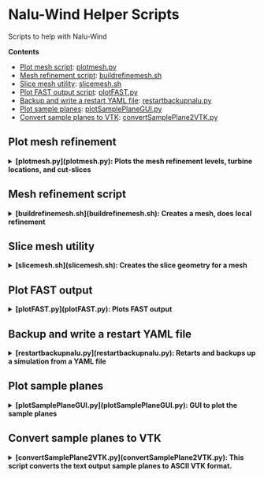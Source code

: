 # Nalu-Wind Helper Scripts

Scripts to help with Nalu-Wind

**Contents**
- [Plot mesh script](#plot-mesh-refinement): [plotmesh.py](plotmesh.py)
- [Mesh refinement script](#mesh-refinement-script): [buildrefinemesh.sh](buildrefinemesh.sh)
- [Slice mesh utility](#slice-mesh-utility): [slicemesh.sh](slicemesh.sh)
- [Plot FAST output script](#plot-fast-output): [plotFAST.py](plotFAST.py)
- [Backup and write a restart YAML file](#backup-and-write-a-restart-yaml-file): [restartbackupnalu.py](restartbackupnalu.py)
- [Plot sample planes](#plot-sample-planes): [plotSamplePlaneGUI.py](plotSamplePlaneGUI.py)
- [Convert sample planes to VTK](#convert-sample-planes-to-vtk): [convertSamplePlane2VTK.py](convertSamplePlane2VTK.py)

## Plot mesh refinement
<details>
  <summary><b>[plotmesh.py](plotmesh.py): Plots the mesh refinement levels, turbine locations, and cut-slices</b> </summary>
  
#### Usage
```bash
$ module load canopy
$ plotmesh.py YAMLFILE
```
Here `YAMLFILE` is a yaml file containing the mesh definition, refinement windows, and (optionally) the slice mesh parameters.

Output:  
![image](docs/images/plotmesh_pic1.png)  

Each different colored rectangle represents a halving of the mesh resolution (8x refinement).  The arrow in the middle of the domain points in the wind direction.

If you include the `slice_mesh` section in the YAML file, then it will also include the areas where the sections are being taken, like this:  
![image](docs/images/plotmesh_pic2.png)  

The `plotmesh.py` script will also plot the probes in the `data_probes` section.
If you include the following in your input file
```yaml
  data_probes:
    exodus_name: exoprobe/probes3.exo
    output_frequency: 1
    search_method: stk_kdtree
    search_tolerance: 1.0e-5 #1.0e-3
    search_expansion_factor: 2.0
 
    specifications:
    - name: probe_surface
      from_target_part: Unspecified-2-HEX
      line_of_site_specifications:        
        - name: Probe1 # boostProbes2/probes/Probe1
          number_of_points: 3
          tip_coordinates:  [10, 0, 0]
          tail_coordinates:  [20, 0, 0]
        - name: Probe2 # boostProbes2/probes/Probe2
          number_of_points: 11
          tip_coordinates:  [100, 0, 0]
          tail_coordinates:  [120, 0, 0]
      plane_specifications:        
        - name: boostProbes2/planes/p1/Plane1
          corner_coordinates:  [25, -100, 0]
          edge1_vector:    [450, 0, 0]
          edge2_vector:    [0, 200, 0]
          edge1_numPoints: 51
          edge2_numPoints: 21
          #offset_vector:   [0, 0, 1]
          #offset_spacings: [0, 100]
        - name: ./Plane2 #boostProbes2/planes/p2/Plane2
          edge1_numPoints: 31
          edge2_numPoints: 31
          corner_coordinates:  [100, 0, 0]
          edge1_vector:    [10, 0, 0]
          edge2_vector:    [0, 10, 0]
          offset_vector:   [1, 0, 0]
          offset_spacings: [0, 100]
        - name: boostProbes2/planes/p3/Plane3
          edge1_numPoints: 21
          edge2_numPoints: 21
          corner_coordinates:  [126, -70, -70]
          edge1_vector:    [0, 140, 0]
          edge2_vector:    [0, 0, 140]
          offset_vector:   [1, 0, 0]
          offset_spacings: [-20, 20]
      output_variables:
        - field_name: velocity
          field_size: 3
```
Then the output of `plotmesh.py` will look like:  

![image](docs/images/plotmesh_pic3.png)  

</details>

## Mesh refinement script
<details>
  <summary><b>[buildrefinemesh.sh](buildrefinemesh.sh): Creates a mesh, does local refinement</b></summary>
  
#### Usage

```
buildrefinemesh.sh YAMLFILE [OPTIONS]

Arguments
  YAMFILE   : a yaml file containing the mesh definitions

Options: 
  -o|--output-mesh OUTFILE  : Output filename (default: refinedmesh.exo)
  -n|--ncores      NPU      : Number of cores to use (default: 8)
  --no-createmesh           : Do not create basic mesh
  --no-preproc              : Do not use the preprocessor to define mesh refinem ent zones
  --no-refine               : Do not use mesh_adapt to refine mesh
  -h|--help                 : This help file

```
The argument `YAMLFILE` should point to a yaml input file like this:  
```yaml
nalu_abl_mesh:
  output_db: mesh_abl.exo
  spec_type: bounding_box
  fluid_part_name: fluid_part

  vertices:
  - [0.0, 0.0, 0.0]
  - [1000.0, 1000.0, 300.0]
  mesh_dimensions: [100, 100, 30]

  xmin_boundary_name: west
  xmax_boundary_name: east
  ymin_boundary_name: south
  ymax_boundary_name: north
  zmin_boundary_name: lower
  zmax_boundary_name: upper

# Mandatory section for Nalu preprocessing
nalu_preprocess:
  # Name of the input exodus database
  input_db: mesh_abl.exo
  # Name of the output exodus database
  output_db: mesh_abl.exo

  # Nalu preprocessor expects a list of tasks to be performed on the mesh and
  # field data structures
  tasks:
    - mesh_local_refinement

  mesh_local_refinement:
    fluid_parts: [fluid_part]
    write_percept_files: true
    percept_file_prefix: adapt
    search_tolerance: 11.0
    turbine_locations:
      - [ 200.0, 200.0, 0.0 ]
      - [ 230.0, 300.0, 0.0 ]
    turbine_diameters: 15.0        # Provide a list for variable diameters
    turbine_heights: 50.0          # Provide a list for variable tower heights
    orientation:
      type: wind_direction
      wind_direction: 225.0
    refinement_levels:             # Numbers are for upstream, downstream, lateral and vertical length in turbine diameters
      - [ 7.0, 12.0, 7.0, 7.0 ]
      - [ 5.0, 10.0, 5.0, 5.0 ]
      - [ 3.0, 6.0, 3.0, 3.0 ]
```

When you execute the script, for instance
```bash
$ ./buildrefinemesh.sh testmesh.yaml -o testmesh.exo
```
the first stage should be the mesh creation part
```
Nalu ABL Mesh Generation Utility
Input file: testmesh.yaml
HexBlockBase: Registering parts to meta data
	Mesh block: fluid_part
Num. nodes = 41616; Num elements = 37500
	Generating nodes...done
	Generating elements...done
	Creating element connectivity... done
	Generating X Sideset: west
	Generating X Sideset: east
	Generating Y Sideset: south
	Generating Y Sideset: north
	Generating Z Sideset: lower
	Generating Z Sideset: upper
	Finalizing bulk data modifications ... done
	Generating coordinates...
	 Generating x spacing: constant_spacing
	 Generating y spacing: constant_spacing
	 Generating z spacing: constant_spacing
Writing mesh to file: mesh_abl.exo
```
Followed by the preprocessing stage which marks out areas for local refinement:
```
Nalu Preprocessing Utility
Input file: testmesh.yaml
Found 1 tasks
    - mesh_local_refinement

Performing metadata updates... 
Metadata update completed
Reading mesh bulk data... done.

--------------------------------------------------
Begin task: mesh_local_refinement
```
Then it will run mesh_adapt through the multiple stages of refinement:
```
Running mesh refinement step
------------------
STAGE 1 REFINEMENT: tempmesh0.e --> tempmesh1.e
------------------
mpirun -n 8 mesh_adapt --refine=DEFAULT --input_mesh=tempmesh0.e --output_mesh=tempmesh1.e --RAR_info=adapt1.yaml --ioss_read_options="auto-decomp:yes" 
INFO: ioss_read_options=auto-decomp:yes ioss_write_options=
PerceptMesh:: opening tempmesh0.e

Using decomposition method 'RIB' on 8 processors.
```

At the very end, it will copy over the final mesh and report the new mesh blocks which are included:
```
‘tempmesh2.e’ -> ‘testmesh.exo’

New mesh blocks: 
 eb_names =
  "fluid_part",
  "fluid_part.pyramid_5._urpconv",
  "fluid_part.tetrahedron_4._urpconv",
  "fluid_part.pyramid_5._urpconv.Tetrahedron_4._urpconv" ;
}
```
</details>


## Slice mesh utility
<details>
  <summary><b>[slicemesh.sh](slicemesh.sh): Creates the slice geometry for a mesh</b></summary>
  
#### Usage
```bash
./slicemesh.sh MESHYAMLFILE [OPTIONS]
```
where MESHYAMLFILE is the yaml file containing the slice mesh parameters.

Optional Arguments:
```bash
  -y|--yaml-output YAMLFILE    Print out the corresponding yaml inputs needed to include the slice mesh 
                               output during the simulation.  YAMLFILE is the main simulation yamlfile
  -v|--extra-vars  VARLIST     An extra list of variables to include when writing out the sliced meshes.
                               VARLIST is of the form "var1:N var2:N ..." where var1, var2, are the
                               variable names, and N is the number of components for that variable
```

The MESHYAMLFILE input file defining the slices to take:
```yaml
slice_mesh:
  output_db: temp.exo # sliceplanes.exo

  slices:
    # X-Y plane
    - axis1: [1.0, 0.0, 0.0]
      axis2: [0.0, 1.0, 0.0]
      axis3: [0.0, 0.0, 1.0]
      origin: [0.0, 0.0, 0.0]
      grid_lengths: [2500.0, 2500.0]
      grid_dx: [4.0, 4.0]
      num_planes: 1
      plane_offsets: [0.0]
      part_name_prefix: turbineHH

    # Y-Z plane 
    - axis1: [1.0, 1.0, 0.0]
      axis2: [0.0, 0.0, 1.0]
      axis3: [-1,  1.0, 0.0]
      origin: [0.0, 00, -100.0]
      grid_lengths: [3000.0, 200.0]
      grid_dx: [4.0, 4.0]
      num_planes: 1
      plane_offsets: [0.0]
      part_name_prefix: turbineSlice2

```

If you execute it with the input files:
```bash
$ slicemesh.sh mesh1.yaml 
yamlfile    = mesh1.yaml
simyamlfile = 
extravars   = 
Loading modules
Output mesh name = temp.exo
Slice Mesh Generation Utility
Input file: mesh1.yaml
Loading slice inputs... 
Initializing slices... 
Slice: Registering parts to meta data: 
  -  turbineHH_1
Slice: Registering parts to meta data: 
  -  turbineSlice2_1
Generating slices for: turbineHH
Creating nodes... 10% 20% 30% 40% 50% 60% 70% 80% 90% 100% 
Creating elements... 10% 20% 30% 40% 50% 60% 70% 80% 90% 100% 
Generating coordinate field
 - turbineHH_1
Generating slices for: turbineSlice2
Creating nodes... 10% 20% 30% 40% 50% 60% 70% 80% 90% 100% 
Creating elements... 10% 20% 30% 40% 50% 60% 70% 80% 90% 100% 
Generating coordinate field
 - turbineSlice2_1
Writing mesh to file: temp.exo

Memory usage: Avg:  156.043 MB; Min:  156.043 MB; Max:  156.043 MB
```

If you execute it with the `-y` option, like `slicemesh.sh
mesh1test.yaml -y alm_simulation.yaml`, then some additional output will be generated:
```bash
# === Auto-generated YAML below ======

# Goes under [realms:]
- name: ioRealm
  mesh: temp.exo
  type: input_output
  automatic_decomposition_type: rcb

  field_registration:
    specifications:
    - field_name: velocity_slice
      target_name: &fieldreg [ turbineHH_1, turbineSlice2_1 ]
      field_size: 3
      field_type: node_rank
  output:
    output_data_base_name: ./sliceDataInstantaneous/temp.exo
    output_frequency: 1
    output_node_set: no
    output_variables:
    - velocity_slice
transfers:
- name: turbineHH_1
  type: geometric
  realm_pair: [realm_1, ioRealm]
  to_target_name: turbineHH_1
  from_target_name: ['fluid_part', 'fluid_part.Pyramid_5._urpconv', 'fluid_part.Tetrahedron_4._urpconv']
  objective: input_output
  transfer_variables:
  - [velocity, velocity_slice]
- name: turbineSlice2_1
  type: geometric
  realm_pair: [realm_1, ioRealm]
  to_target_name: turbineSlice2_1
  from_target_name: ['fluid_part', 'fluid_part.Pyramid_5._urpconv', 'fluid_part.Tetrahedron_4._urpconv']
  objective: input_output
  transfer_variables:
  - [velocity, velocity_slice]

# === End auto-generated YAML ======
```

These yaml parameters can be added to `alm_simulation.yaml` to extract
the slice during simulations.
</details>


## Plot FAST output
<details>
  <summary><b>[plotFAST.py](plotFAST.py): Plots FAST output</b></summary>
  
#### Usage  
```bash
$ module load canopy
$ plotFAST.py FAST.T1.out [FAST.T2.out  ... ]
```
Output:  
![image](docs/images/plotFAST_pic1.png)  

It's pretty self-explanatory.  Check the variables on the left you would like to plot, and hit `Plot`.
If the output files get updated, hit `Reload data` to reread the files from disk.
</details>


## Backup and write a restart YAML file
<details>
  <summary><b>[restartbackupnalu.py](restartbackupnalu.py): Retarts and backups up a simulation from a YAML file</b></summary>

This script takes in the current YAML input file, then automatically
sets up the right restart parameters and spits out a new YAML file.
Works on both ABL and FAST turbine runs.  Optionally backups all the
restart/output files so they don't get overwritten.

#### Usage
```
usage: restartbackupnalu.py [-h] [--dobackup] [--Nsteps NSTEPS]
                            [--suffix SUFFIX]
                            yamlfile [yamlfile ...]

Create a restart YAML file for Nalu.

positional arguments:
  yamlfile

optional arguments:
  -h, --help            show this help message and exit
  --dobackup            Backup files [default=False]
  --addNsteps ADDNSTEPS
                        Add another ADDNSTEPS to the run [default 100]
  --runToNsteps RUNTONSTEPS
                        Run until RUNTONSTEPS are reached [default is
                        ADDNSTEPS, not RUNTONSTEPS]
  --suffix SUFFIX       Suffix to attach to backup files [default is date/time
                        based suffix]

```
</details>

## Plot sample planes
<details>
  <summary><b>[plotSamplePlaneGUI.py](plotSamplePlaneGUI.py): GUI to plot the sample planes</b></summary>
  
#### Usage
```
usage: plotSamplePlaneGUI.py [-h] [--nogui] [--planenum PLANENUM]
                             [--varnum VARNUM]
                             [PLANEFILE [PLANEFILE ...]]

Plot sample mesh

positional arguments:
  PLANEFILE            Plot this sample plane

optional arguments:
  -h, --help           show this help message and exit
  --nogui              Use command line only [default=False]
  --planenum PLANENUM  Plot this plane number
  --varnum VARNUM      Plot this variable number
```

For example, let's say you created a set of planes with the following
specifications:
```yaml
   specifications:
    - name: probe_surface
      from_target_part: Unspecified-2-HEX
      plane_specifications:
        - name: Probes/Plane3
          edge1_numPoints: 21
          edge2_numPoints: 21
          corner_coordinates:  [126, -70, -70]
          edge1_vector:    [0, 140, 0]
          edge2_vector:    [0, 0, 140]
          offset_vector:   [1, 0, 0]
          offset_spacings: [-20, 20]
      output_variables:
        - field_name: velocity
          field_size: 3
```

These planes can be plotted by loading them in `plotSamplePlaneGUI.py`:
```bash
$ plotSamplePlaneGUI.py Plane3*_1.dat
```

On the left hand side there are the different plane files, plot
variables, and plane numbers in each file.  Select the parameters to
display, and hit the `Plot` button to see something like:  

![image](docs/images/plotSamplePlane_pic1.png)  

</details>

## Convert sample planes to VTK
<details>
  <summary><b>[convertSamplePlane2VTK.py](convertSamplePlane2VTK.py): This script converts the text output sample planes to ASCII VTK format.</b></summary>

#### Usage
```bash
usage: convertSamplePlane2VTK.py [-h] [--planenum PLANENUM]
                                 PLANEFILE [PLANEFILE ...]

Convert sample planes to ASCII VTK format

positional arguments:
  PLANEFILE            Sample plane file(s) to convert

optional arguments:
  -h, --help           show this help message and exit
  --planenum PLANENUM  Convert only this offset plane number [default: convert
                       all planes]
```

#### Example
```bash
$ convertSamplePlane2VTK.py --planenum 0 HHplane_0009[0-3]*.dat
Converting HHplane_0009000_0.dat
 -> writing HHplane_0009000_0_plane0.vtk
Converting HHplane_0009100_0.dat
 -> writing HHplane_0009100_0_plane0.vtk
Converting HHplane_0009200_0.dat
 -> writing HHplane_0009200_0_plane0.vtk
Converting HHplane_0009300_0.dat
 -> writing HHplane_0009300_0_plane0.vtk
```
</details>